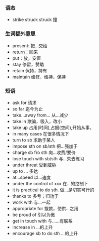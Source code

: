 ### 语态

- strike struck struck 撞

### 生词额外意思

- present: 把...交给
- return：回来
- put：放，安置
- stay 停留，赞助
- retain 保持，持有
- maintain 维修，维持，保持

### 短语

- ask for 请求
- so far 迄今为止
- take...away from... 从...减少
- take in 欺骗，吸入，改小
- take up 占用(时间),占据(空间),开始从事，
- in many cases 在很多情况下
- turn to sb 求助于某人
- impose sth on sb/sth 把...强加于
- charge sb fro sth 向...收费/要价
- lose touch with sb/sth 与...失去练习
- under threat 受到威胁
- up to ... 多达
- at...speed 以...速度
- under the control of xxx 在...的控制下
- it is practical to do sth. 做...是切实可行的
- thanks to 多亏；归功于
- work with 与...一起
- appropriate for 拨款，使供...之用
- be proud of 引以为傲
- get in touch with 与……有联系
- increase in ...的上升
- encourage sb to do sth ...的上升
